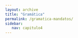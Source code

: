 ```yaml
---
layout: archive
title: "Gramática"
permalink: /gramatica-mandatos/
sidebar:
   nav: capitulo4
---
```

